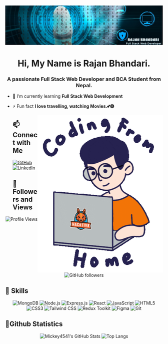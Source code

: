 ![Programming Banner](https://github.com/Mickey4541/gifs/blob/6df83ba39e637c29e66d29e355461a4d9254430c/bannernsldfk.jpg)
<h1 align="center">Hi, My Name is Rajan Bhandari.</h1>
<h3 align="center">A passionate Full Stack Web Developer and BCA Student from Nepal.</h3>


- 🌱 I’m currently learning **Full Stack Web Development**
- ⚡ Fun fact **I love travelling, watching Movies.💕😅**

  <img align="right" alt="coding" width="400" src="https://github.com/Mickey4541/gifs/blob/main/coding%20from%20home.gif">


  ## 📫 Connect with Me
  <a href="https://github.com/Mickey4541">
    <img src="https://img.shields.io/badge/GitHub-181717?style=for-the-badge&logo=github&logoColor=white" alt="GitHub"/>
  </a>
  <a href="https://www.linkedin.com/in/razan-bhandari/">
    <img src="https://img.shields.io/badge/LinkedIn-0077B5?style=for-the-badge&logo=linkedin&logoColor=white" alt="LinkedIn"/>
  </a>

  ## 🚀Followers and Views
  
<p align="center">
  <img src="https://komarev.com/ghpvc/?username=Mickey4541&color=blue" alt="Profile Views"/>
  <img src="https://img.shields.io/github/followers/Mickey4541?label=Follow&style=social" alt="GitHub followers"/>
</p>


## 🚀 Skills

<p align="center">
  <img src="https://img.shields.io/badge/MongoDB-47A248?style=for-the-badge&logo=mongodb&logoColor=white" alt="MongoDB"/>
  <img src="https://img.shields.io/badge/Node.js-339933?style=for-the-badge&logo=nodedotjs&logoColor=white" alt="Node.js"/>
  <img src="https://img.shields.io/badge/Express.js-000000?style=for-the-badge&logo=express&logoColor=white" alt="Express.js"/>
  <img src="https://img.shields.io/badge/React-20232A?style=for-the-badge&logo=react&logoColor=61DAFB" alt="React"/>
  <img src="https://img.shields.io/badge/JavaScript-F7DF1E?style=for-the-badge&logo=javascript&logoColor=black" alt="JavaScript"/>
  <img src="https://img.shields.io/badge/HTML5-E34F26?style=for-the-badge&logo=html5&logoColor=white" alt="HTML5"/>
  <img src="https://img.shields.io/badge/CSS3-1572B6?style=for-the-badge&logo=css3&logoColor=white" alt="CSS3"/>
  <img src="https://img.shields.io/badge/Tailwind_CSS-38B2AC?style=for-the-badge&logo=tailwind-css&logoColor=white" alt="Tailwind CSS"/>
  <img src="https://img.shields.io/badge/Redux_Toolkit-764ABC?style=for-the-badge&logo=redux&logoColor=white" alt="Redux Toolkit"/>
  <img src="https://img.shields.io/badge/-Figma-F24E1E?style=for-the-badge&logo=figma&logoColor=white" alt="Figma"/>
  <img src="https://img.shields.io/badge/-Git-F05032?style=for-the-badge&logo=git&logoColor=white" alt="Git"/>
</p>

## 🔫Github Statistics
<p align="center">
  <img src="https://github-readme-stats.vercel.app/api?username=Mickey4541&show_icons=true&theme=radical" alt="Mickey4541's GitHub Stats"/>
  <img src="https://github-readme-stats.vercel.app/api/top-langs/?username=Mickey4541&layout=compact&theme=radical" alt="Top Langs"/>
</p>
